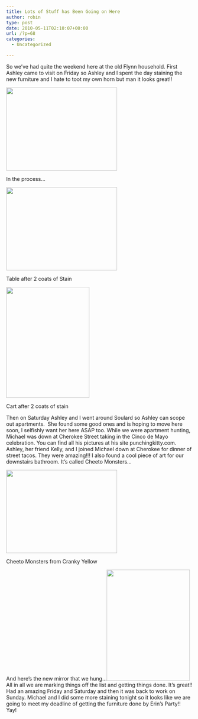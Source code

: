 ```yaml
---
title: Lots of Stuff has Been Going on Here
author: robin
type: post
date: 2010-05-11T02:10:07+00:00
url: /?p=68
categories:
  - Uncategorized

---
```

So we&#8217;ve had quite the weekend here at the old Flynn household. First Ashley came to visit on Friday so Ashley and I spent the day staining the new furniture and I hate to toot my own horn but man it looks great!!

<div id="attachment_69" style="width: 310px" class="wp-caption aligncenter">
  <a href="http://robinandmike.com/wp-content/uploads/2010/05/IMG_0608.jpg"><img class="size-medium wp-image-69" title="Robin Staining" src="http://robinandmike.com/wp-content/uploads/2010/05/IMG_0608-300x225.jpg" alt="" width="300" height="225" srcset="http://robinandmike.com/wp-content/uploads/2010/05/IMG_0608-300x225.jpg 300w, http://robinandmike.com/wp-content/uploads/2010/05/IMG_0608-1024x768.jpg 1024w" sizes="(max-width: 300px) 100vw, 300px" /></a>
  
  <p class="wp-caption-text">
    In the process...
  </p>
</div>

<div id="attachment_70" style="width: 310px" class="wp-caption aligncenter">
  <a href="http://robinandmike.com/wp-content/uploads/2010/05/IMG_0614.jpg"><img class="size-medium wp-image-70" title="Table" src="http://robinandmike.com/wp-content/uploads/2010/05/IMG_0614-300x225.jpg" alt="" width="300" height="225" srcset="http://robinandmike.com/wp-content/uploads/2010/05/IMG_0614-300x225.jpg 300w, http://robinandmike.com/wp-content/uploads/2010/05/IMG_0614-1024x768.jpg 1024w" sizes="(max-width: 300px) 100vw, 300px" /></a>
  
  <p class="wp-caption-text">
    Table after 2 coats of Stain
  </p>
</div>

<div id="attachment_71" style="width: 235px" class="wp-caption aligncenter">
  <a href="http://robinandmike.com/wp-content/uploads/2010/05/IMG_0616.jpg"><img class="size-medium wp-image-71" title="Cart" src="http://robinandmike.com/wp-content/uploads/2010/05/IMG_0616-225x300.jpg" alt="" width="225" height="300" srcset="http://robinandmike.com/wp-content/uploads/2010/05/IMG_0616-225x300.jpg 225w, http://robinandmike.com/wp-content/uploads/2010/05/IMG_0616-768x1024.jpg 768w, http://robinandmike.com/wp-content/uploads/2010/05/IMG_0616.jpg 1536w" sizes="(max-width: 225px) 100vw, 225px" /></a>
  
  <p class="wp-caption-text">
    Cart after 2 coats of stain
  </p>
</div>

Then on Saturday Ashley and I went around Soulard so Ashley can scope out apartments.  She found some good ones and is hoping to move here soon, I selfishly want her here ASAP too. While we were apartment hunting, Michael was down at Cherokee Street taking in the Cinco de Mayo celebration. You can find all his pictures at his site punchingkitty.com. Ashley, her friend Kelly, and I joined Michael down at Cherokee for dinner of street tacos. They were amazing!!! I also found a cool piece of art for our downstairs bathroom. It&#8217;s called Cheeto Monsters&#8230;

<div id="attachment_72" style="width: 310px" class="wp-caption aligncenter">
  <a href="http://robinandmike.com/wp-content/uploads/2010/05/IMG_0612.jpg"><img class="size-medium wp-image-72" title="IMG_0612" src="http://robinandmike.com/wp-content/uploads/2010/05/IMG_0612-300x225.jpg" alt="" width="300" height="225" srcset="http://robinandmike.com/wp-content/uploads/2010/05/IMG_0612-300x225.jpg 300w, http://robinandmike.com/wp-content/uploads/2010/05/IMG_0612-1024x768.jpg 1024w" sizes="(max-width: 300px) 100vw, 300px" /></a>
  
  <p class="wp-caption-text">
    Cheeto Monsters from Cranky Yellow
  </p>
</div>

And here&#8217;s the new mirror that we hung&#8230;[<img class="aligncenter size-medium wp-image-73" title="IMG_0615" src="http://robinandmike.com/wp-content/uploads/2010/05/IMG_0615-225x300.jpg" alt="" width="225" height="300" srcset="http://robinandmike.com/wp-content/uploads/2010/05/IMG_0615-225x300.jpg 225w, http://robinandmike.com/wp-content/uploads/2010/05/IMG_0615-768x1024.jpg 768w, http://robinandmike.com/wp-content/uploads/2010/05/IMG_0615.jpg 1536w" sizes="(max-width: 225px) 100vw, 225px" />][1]All in all we are marking things off the list and getting things done. It&#8217;s great!! Had an amazing Friday and Saturday and then it was back to work on Sunday. Michael and I did some more staining tonight so it looks like we are going to meet my deadline of getting the furniture done by Erin&#8217;s Party!! Yay!

 [1]: http://robinandmike.com/wp-content/uploads/2010/05/IMG_0615.jpg